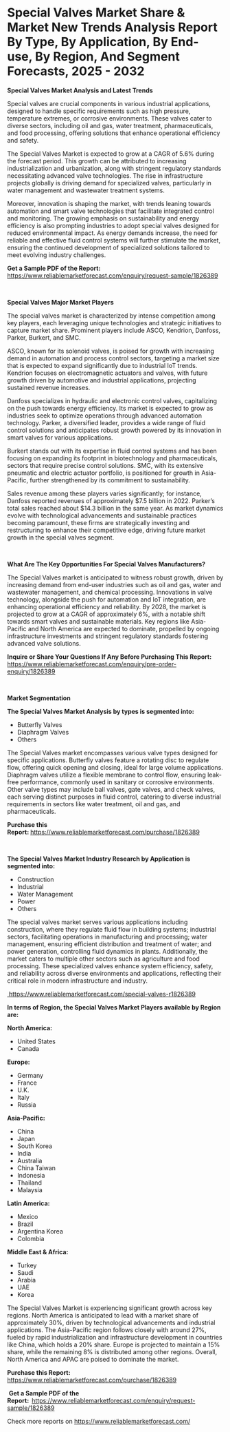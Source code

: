 <p><h1>Special Valves Market Share & Market New Trends Analysis Report By Type, By Application, By End-use, By Region, And Segment Forecasts, 2025 - 2032</h1></p><p><strong>Special Valves Market Analysis and Latest Trends</strong></p>
<p><p>Special valves are crucial components in various industrial applications, designed to handle specific requirements such as high pressure, temperature extremes, or corrosive environments. These valves cater to diverse sectors, including oil and gas, water treatment, pharmaceuticals, and food processing, offering solutions that enhance operational efficiency and safety.</p><p>The Special Valves Market is expected to grow at a CAGR of 5.6% during the forecast period. This growth can be attributed to increasing industrialization and urbanization, along with stringent regulatory standards necessitating advanced valve technologies. The rise in infrastructure projects globally is driving demand for specialized valves, particularly in water management and wastewater treatment systems.</p><p>Moreover, innovation is shaping the market, with trends leaning towards automation and smart valve technologies that facilitate integrated control and monitoring. The growing emphasis on sustainability and energy efficiency is also prompting industries to adopt special valves designed for reduced environmental impact. As energy demands increase, the need for reliable and effective fluid control systems will further stimulate the market, ensuring the continued development of specialized solutions tailored to meet evolving industry challenges.</p></p>
<p><strong>Get a Sample PDF of the Report:&nbsp;</strong> <a href="https://www.reliablemarketforecast.com/enquiry/request-sample/1826389?utm_campaign=2321&utm_medium=2&utm_source=Github&utm_content=ia&utm_term=18022025&utm_id=special-valves">https://www.reliablemarketforecast.com/enquiry/request-sample/1826389</a></p>
<p>&nbsp;</p>
<p><strong>Special Valves Major Market Players</strong></p>
<p><p>The special valves market is characterized by intense competition among key players, each leveraging unique technologies and strategic initiatives to capture market share. Prominent players include ASCO, Kendrion, Danfoss, Parker, Burkert, and SMC.</p><p>ASCO, known for its solenoid valves, is poised for growth with increasing demand in automation and process control sectors, targeting a market size that is expected to expand significantly due to industrial IoT trends. Kendrion focuses on electromagnetic actuators and valves, with future growth driven by automotive and industrial applications, projecting sustained revenue increases.</p><p>Danfoss specializes in hydraulic and electronic control valves, capitalizing on the push towards energy efficiency. Its market is expected to grow as industries seek to optimize operations through advanced automation technology. Parker, a diversified leader, provides a wide range of fluid control solutions and anticipates robust growth powered by its innovation in smart valves for various applications.</p><p>Burkert stands out with its expertise in fluid control systems and has been focusing on expanding its footprint in biotechnology and pharmaceuticals, sectors that require precise control solutions. SMC, with its extensive pneumatic and electric actuator portfolio, is positioned for growth in Asia-Pacific, further strengthened by its commitment to sustainability.</p><p>Sales revenue among these players varies significantly; for instance, Danfoss reported revenues of approximately $7.5 billion in 2022. Parker’s total sales reached about $14.3 billion in the same year. As market dynamics evolve with technological advancements and sustainable practices becoming paramount, these firms are strategically investing and restructuring to enhance their competitive edge, driving future market growth in the special valves segment.</p></p>
<p>&nbsp;</p>
<p><strong>What Are The Key Opportunities For Special Valves Manufacturers?</strong></p>
<p><p>The Special Valves market is anticipated to witness robust growth, driven by increasing demand from end-user industries such as oil and gas, water and wastewater management, and chemical processing. Innovations in valve technology, alongside the push for automation and IoT integration, are enhancing operational efficiency and reliability. By 2028, the market is projected to grow at a CAGR of approximately 6%, with a notable shift towards smart valves and sustainable materials. Key regions like Asia-Pacific and North America are expected to dominate, propelled by ongoing infrastructure investments and stringent regulatory standards fostering advanced valve solutions.</p></p>
<p><strong>Inquire or Share Your Questions If Any Before Purchasing This Report:</strong> <a href="https://www.reliablemarketforecast.com/enquiry/pre-order-enquiry/1826389?utm_campaign=2321&utm_medium=2&utm_source=Github&utm_content=ia&utm_term=18022025&utm_id=special-valves">https://www.reliablemarketforecast.com/enquiry/pre-order-enquiry/1826389</a></p>
<p>&nbsp;</p>
<p><strong>Market Segmentation</strong></p>
<p><strong>The Special Valves Market Analysis by types is segmented into:</strong></p>
<p><ul><li>Butterfly Valves</li><li>Diaphragm Valves</li><li>Others</li></ul></p>
<p><p>The Special Valves market encompasses various valve types designed for specific applications. Butterfly valves feature a rotating disc to regulate flow, offering quick opening and closing, ideal for large volume applications. Diaphragm valves utilize a flexible membrane to control flow, ensuring leak-free performance, commonly used in sanitary or corrosive environments. Other valve types may include ball valves, gate valves, and check valves, each serving distinct purposes in fluid control, catering to diverse industrial requirements in sectors like water treatment, oil and gas, and pharmaceuticals.</p></p>
<p><strong>Purchase this Report:&nbsp;</strong><a href="https://www.reliablemarketforecast.com/purchase/1826389?utm_campaign=2321&utm_medium=2&utm_source=Github&utm_content=ia&utm_term=18022025&utm_id=special-valves">https://www.reliablemarketforecast.com/purchase/1826389</a></p>
<p>&nbsp;</p>
<p><strong>The Special Valves Market Industry Research by Application is segmented into:</strong></p>
<p><ul><li>Construction</li><li>Industrial</li><li>Water Management</li><li>Power</li><li>Others</li></ul></p>
<p><p>The special valves market serves various applications including construction, where they regulate fluid flow in building systems; industrial sectors, facilitating operations in manufacturing and processing; water management, ensuring efficient distribution and treatment of water; and power generation, controlling fluid dynamics in plants. Additionally, the market caters to multiple other sectors such as agriculture and food processing. These specialized valves enhance system efficiency, safety, and reliability across diverse environments and applications, reflecting their critical role in modern infrastructure and industry.</p></p>
<p><a href="https://www.reliablemarketforecast.com/special-valves-r1826389?utm_campaign=2321&utm_medium=2&utm_source=Github&utm_content=ia&utm_term=18022025&utm_id=special-valves">&nbsp;https://www.reliablemarketforecast.com/special-valves-r1826389</a></p>
<p><strong>In terms of Region, the Special Valves Market Players available by Region are:</strong></p>
<p>
    <p> <strong> North America: </strong>
        <ul>
            <li>United States</li>
            <li>Canada</li>
        </ul>
        </p> 
    <p> <strong> Europe: </strong>
        <ul>
            <li>Germany</li>
            <li>France</li>
            <li>U.K.</li>
            <li>Italy</li>
            <li>Russia</li>
        </ul>
        </p> 
    <p> <strong> Asia-Pacific: </strong>
        <ul>
            <li>China</li>
            <li>Japan</li>
            <li>South Korea</li>
            <li>India</li>
            <li>Australia</li>
            <li>China Taiwan</li>
            <li>Indonesia</li>
            <li>Thailand</li>
            <li>Malaysia</li>
        </ul>
        </p> 
    <p> <strong> Latin America: </strong>
        <ul>
            <li>Mexico</li>
            <li>Brazil</li>
            <li>Argentina Korea</li>
            <li>Colombia</li>
        </ul>
        </p> 
    <p> <strong> Middle East & Africa: </strong>
        <ul>
            <li>Turkey</li>
            <li>Saudi</li>
            <li>Arabia</li>
            <li>UAE</li>
            <li>Korea</li>
        </ul>
    </p>
    </p>
<p><p>The Special Valves Market is experiencing significant growth across key regions. North America is anticipated to lead with a market share of approximately 30%, driven by technological advancements and industrial applications. The Asia-Pacific region follows closely with around 27%, fueled by rapid industrialization and infrastructure development in countries like China, which holds a 20% share. Europe is projected to maintain a 15% share, while the remaining 8% is distributed among other regions. Overall, North America and APAC are poised to dominate the market.</p></p>
<p><strong>Purchase this Report: </strong><a href="https://www.reliablemarketforecast.com/purchase/1826389?utm_campaign=2321&utm_medium=2&utm_source=Github&utm_content=ia&utm_term=18022025&utm_id=special-valves">https://www.reliablemarketforecast.com/purchase/1826389</a></p>
<p>&nbsp;<strong>Get a Sample PDF of the Report:&nbsp;&nbsp;</strong><a href="https://www.reliablemarketforecast.com/enquiry/request-sample/1826389?utm_campaign=2321&utm_medium=2&utm_source=Github&utm_content=ia&utm_term=18022025&utm_id=special-valves">https://www.reliablemarketforecast.com/enquiry/request-sample/1826389</a></p>
<p><strong></strong></p>
<p>Check more reports on <a href="https://www.reliablemarketforecast.com/?utm_campaign=2321&utm_medium=2&utm_source=Github&utm_content=ia&utm_term=18022025&utm_id=special-valves">https://www.reliablemarketforecast.com/</a></p>